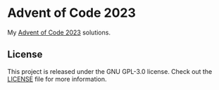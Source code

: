 # Advent of Code 2023

My [Advent of Code 2023][aoc-2023] solutions.

## License

This project is released under the GNU GPL-3.0 license.
Check out the [LICENSE](LICENSE) file for more information.

[aoc-2023]: https://adventofcode.com/2023

